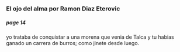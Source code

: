 
### El ojo del alma por Ramon Diaz Eterovic

##### page 14

yo trataba de conquistar a una morena que venia de Talca y tu habias ganado un carrera de burros; como jinete desde luego.
